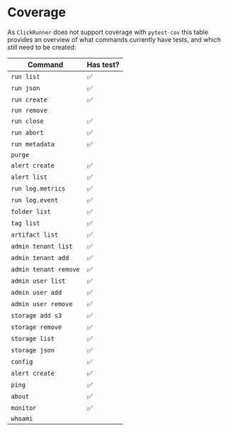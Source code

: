 # Coverage
As `ClickRunner` does not support coverage with `pytest-cov` this table provides an overview of what commands currently have tests, and which still need to be created:

|**Command**|**Has test?**|
|-------|---------|
|`run list` |✅|
|`run json`|✅|
|`run create`|✅|
|`run remove`||
|`run close`|✅|
|`run abort`|✅|
|`run metadata`|✅|
|`purge`||
|`alert create`|✅|
|`alert list`|✅|
|`run log.metrics`|✅|
|`run log.event`|✅|
|`folder list`|✅|
|`tag list`|✅|
|`artifact list`|✅|
|`admin tenant list`|✅|
|`admin tenant add`|✅|
|`admin tenant remove`|✅|
|`admin user list`|✅|
|`admin user add`|✅|
|`admin user remove`|✅|
|`storage add s3`|✅|
|`storage remove`|✅|
|`storage list`|✅|
|`storage json`|✅|
|`config`|✅|
|`alert create`|✅|
|`ping`|✅|
|`about`|✅|
|`monitor`|✅|
|`whoami`||
